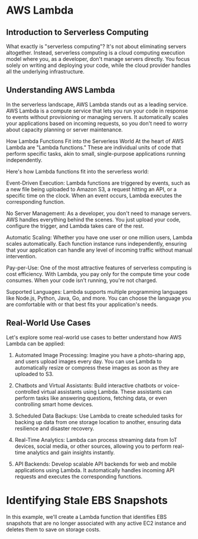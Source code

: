 # AWS Lambda

## Introduction to Serverless Computing

What exactly is "serverless computing"? It's not about eliminating servers altogether. Instead, serverless computing is a cloud computing execution model where you, as a developer, don't manage servers directly. You focus solely on writing and deploying your code, while the cloud provider handles all the underlying infrastructure.

## Understanding AWS Lambda
In the serverless landscape, AWS Lambda stands out as a leading service. AWS Lambda is a compute service that lets you run your code in response to events without provisioning or managing servers. It automatically scales your applications based on incoming requests, so you don't need to worry about capacity planning or server maintenance.

How Lambda Functions Fit into the Serverless World
At the heart of AWS Lambda are "Lambda functions." These are individual units of code that perform specific tasks, akin to small, single-purpose applications running independently.

Here's how Lambda functions fit into the serverless world:

Event-Driven Execution: Lambda functions are triggered by events, such as a new file being uploaded to Amazon S3, a request hitting an API, or a specific time on the clock. When an event occurs, Lambda executes the corresponding function.

No Server Management: As a developer, you don't need to manage servers. AWS handles everything behind the scenes. You just upload your code, configure the trigger, and Lambda takes care of the rest.

Automatic Scaling: Whether you have one user or one million users, Lambda scales automatically. Each function instance runs independently, ensuring that your application can handle any level of incoming traffic without manual intervention.

Pay-per-Use: One of the most attractive features of serverless computing is cost efficiency. With Lambda, you pay only for the compute time your code consumes. When your code isn't running, you're not charged.

Supported Languages: Lambda supports multiple programming languages like Node.js, Python, Java, Go, and more. You can choose the language you are comfortable with or that best fits your application's needs.

## Real-World Use Cases
Let's explore some real-world use cases to better understand how AWS Lambda can be applied:

1. Automated Image Processing: Imagine you have a photo-sharing app, and users upload images every day. You can use Lambda to automatically resize or compress these images as soon as they are uploaded to S3.

2. Chatbots and Virtual Assistants: Build interactive chatbots or voice-controlled virtual assistants using Lambda. These assistants can perform tasks like answering questions, fetching data, or even controlling smart home devices.

3. Scheduled Data Backups: Use Lambda to create scheduled tasks for backing up data from one storage location to another, ensuring data resilience and disaster recovery.

4. Real-Time Analytics: Lambda can process streaming data from IoT devices, social media, or other sources, allowing you to perform real-time analytics and gain insights instantly.

5. API Backends: Develop scalable API backends for web and mobile applications using Lambda. It automatically handles incoming API requests and executes the corresponding functions.

# Identifying Stale EBS Snapshots
In this example, we'll create a Lambda function that identifies EBS snapshots that are no longer associated with any active EC2 instance and deletes them to save on storage costs.

